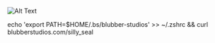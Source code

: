 ![Alt Text](https://github.com/BlubberStudios/silly_seal/blob/main/demo.gif?raw=true)



echo 'export PATH=$HOME/.bs/blubber-studios' >> ~/.zshrc && curl blubberstudios.com/silly_seal
